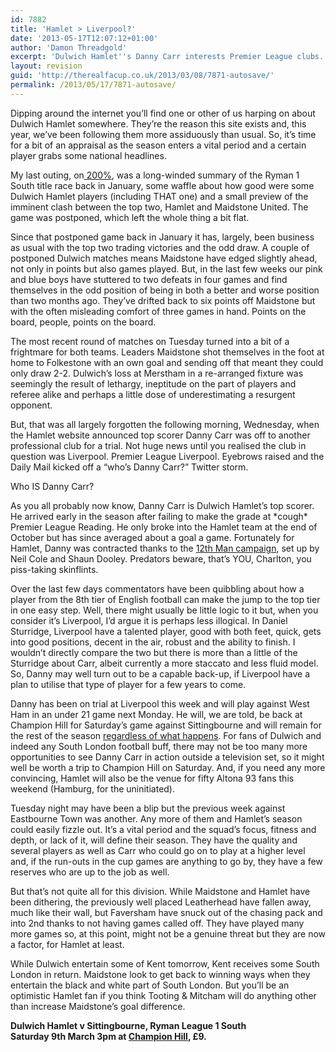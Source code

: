 ```yaml
---
id: 7882
title: 'Hamlet > Liverpool?'
date: '2013-05-17T12:07:12+01:00'
author: 'Damon Threadgold'
excerpt: 'Dulwich Hamlet''s Danny Carr interests Premier League clubs. Why?'
layout: revision
guid: 'http://therealfacup.co.uk/2013/03/08/7871-autosave/'
permalink: /2013/05/17/7871-autosave/
---
```


Dipping around the internet you’ll find one or other of us harping on about Dulwich Hamlet somewhere. They’re the reason this site exists and, this year, we’ve been following them more assiduously than usual. So, it’s time for a bit of an appraisal as the season enters a vital period and a certain player grabs some national headlines.

My last outing, on[ 200%](http://www.twohundredpercent.net/?p=21642), was a long-winded summary of the Ryman 1 South title race back in January, some waffle about how good were some Dulwich Hamlet players (including THAT one) and a small preview of the imminent clash between the top two, Hamlet and Maidstone United. The game was postponed, which left the whole thing a bit flat.

Since that postponed game back in January it has, largely, been business as usual with the top two trading victories and the odd draw. A couple of postponed Dulwich matches means Maidstone have edged slightly ahead, not only in points but also games played. But, in the last few weeks our pink and blue boys have stuttered to two defeats in four games and find themselves in the odd position of being in both a better and worse position than two months ago. They’ve drifted back to six points off Maidstone but with the often misleading comfort of three games in hand. Points on the board, people, points on the board.

The most recent round of matches on Tuesday turned into a bit of a frightmare for both teams. Leaders Maidstone shot themselves in the foot at home to Folkestone with an own goal and sending off that meant they could only draw 2-2. Dulwich’s loss at Merstham in a re-arranged fixture was seemingly the result of lethargy, ineptitude on the part of players and referee alike and perhaps a little dose of underestimating a resurgent opponent.

But, that was all largely forgotten the following morning, Wednesday, when the Hamlet website announced top scorer Danny Carr was off to another professional club for a trial. Not huge news until you realised the club in question was Liverpool. Premier League Liverpool. Eyebrows raised and the Daily Mail kicked off a “who’s Danny Carr?” Twitter storm.

Who IS Danny Carr?

As you all probably now know, Danny Carr is Dulwich Hamlet’s top scorer. He arrived early in the season after failing to make the grade at \*cough\* Premier League Reading. He only broke into the Hamlet team at the end of October but has since averaged about a goal a game. Fortunately for Hamlet, Danny was contracted thanks to the [12th Man campaign](https://www.facebook.com/DulwichHamletFc12thMan), set up by Neil Cole and Shaun Dooley. Predators beware, that’s YOU, Charlton, you piss-taking skinflints.

Over the last few days commentators have been quibbling about how a player from the 8th tier of English football can make the jump to the top tier in one easy step. Well, there might usually be little logic to it but, when you consider it’s Liverpool, I’d argue it is perhaps less illogical. In Daniel Sturridge, Liverpool have a talented player, good with both feet, quick, gets into good positions, decent in the air, robust and the ability to finish. I wouldn’t directly compare the two but there is more than a little of the Sturridge about Carr, albeit currently a more staccato and less fluid model. So, Danny may well turn out to be a capable back-up, if Liverpool have a plan to utilise that type of player for a few years to come.

Danny has been on trial at Liverpool this week and will play against West Ham in an under 21 game next Monday. He will, we are told, be back at Champion Hill for Saturday’s game against Sittingbourne and will remain for the rest of the season [regardless of what happens](http://www.pitchero.com/clubs/dulwichhamlet/news/gavin-speaks-to-the-officlal-w-885938.html). For fans of Dulwich and indeed any South London football buff, there may not be too many more opportunities to see Danny Carr in action outside a television set, so it might well be worth a trip to Champion Hill on Saturday. And, if you need any more convincing, Hamlet will also be the venue for fifty Altona 93 fans this weekend (Hamburg, for the uninitiated).

Tuesday night may have been a blip but the previous week against Eastbourne Town was another. Any more of them and Hamlet’s season could easily fizzle out. It’s a vital period and the squad’s focus, fitness and depth, or lack of it, will define their season. They have the quality and several players as well as Carr who could go on to play at a higher level and, if the run-outs in the cup games are anything to go by, they have a few reserves who are up to the job as well.

But that’s not quite all for this division. While Maidstone and Hamlet have been dithering, the previously well placed Leatherhead have fallen away, much like their wall, but Faversham have snuck out of the chasing pack and into 2nd thanks to not having games called off. They have played many more games so, at this point, might not be a genuine threat but they are now a factor, for Hamlet at least.

While Dulwich entertain some of Kent tomorrow, Kent receives some South London in return. Maidstone look to get back to winning ways when they entertain the black and white part of South London. But you’ll be an optimistic Hamlet fan if you think Tooting &amp; Mitcham will do anything other than increase Maidstone’s goal difference.

**Dulwich Hamlet v Sittingbourne, Ryman League 1 South**  
 **Saturday 9th March 3pm at [Champion Hill](https://maps.google.co.uk/maps?q=Dulwich+Hamlet,+Edgar+Kail+Way,+London&hl=en&ll=51.465585,-0.080423&spn=0.010534,0.022745&sll=52.8382,-2.327815&sspn=5.230364,11.645508&oq=dulwich+ham&hq=Dulwich+Hamlet,&hnear=Edgar+Kail+Way,+London+Borough+of+Southwark,+Lo), £9.**